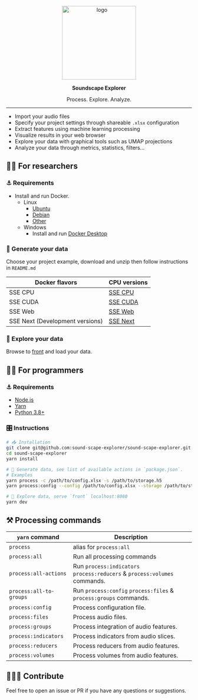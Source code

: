<p align="center">
  <img alt="logo" width="200px" src="https://i.imgur.com/ZFnumtY.png">
</p>

<p align="center">
  <strong>Soundscape Explorer</strong>
</p>

<p align="center">
  Process. Explore. Analyze.
</p>

---

- Import your audio files
- Specify your project settings through shareable `.xlsx` configuration
- Extract features using machine learning processing
- Visualize results in your web browser
- Explore your data with graphical tools such as UMAP projections
- Analyze your data through metrics, statistics, filters...

## 👨‍🏫 For researchers

### ⚓ Requirements

- Install and run Docker.
  - Linux
    - [Ubuntu](https://docs.docker.com/engine/install/ubuntu/)
    - [Debian](https://docs.docker.com/engine/install/debian/)
    - [Other](https://docs.docker.com/engine/install/)
  - Windows
    - Install and run [Docker Desktop](https://www.docker.com/products/docker-desktop)

### 💽 Generate your data

Choose your project example, download and unzip then follow instructions in `README.md`

| Docker flavors                  | CPU versions                                                                                                          |
|---------------------------------|-----------------------------------------------------------------------------------------------------------------------|
| SSE CPU                         | [SSE CPU](https://github.com/sound-scape-explorer/sound-scape-explorer/releases/latest/download/sse-cpu-docker.zip)   |
| SSE CUDA                        | [SSE CUDA](https://github.com/sound-scape-explorer/sound-scape-explorer/releases/latest/download/sse-cuda-docker.zip) |
| SSE Web                         | [SSE Web](https://github.com/sound-scape-explorer/sound-scape-explorer/releases/latest/download/sse-web-docker.zip)   |
| SSE Next (Development versions) | [SSE Next](https://github.com/sound-scape-explorer/sound-scape-explorer/releases/latest/download/sse-next-docker.zip) |

### 🚀 Explore your data

Browse to [front](https://github.io) and load your data.

## 👨‍💻 For programmers

### ⚓ Requirements

- [Node.js](https://nodejs.org/en/)
- [Yarn](https://yarnpkg.com/getting-started/install)
- [Python 3.8+](https://www.python.org/downloads/)

### 🎛️ Instructions

```bash
# 📥 Installation
git clone git@github.com:sound-scape-explorer/sound-scape-explorer.git
cd sound-scape-explorer
yarn install

# 💽 Generate data, see list of available actions in `package.json`.
# Examples
yarn process -c /path/to/config.xlsx -s /path/to/storage.h5
yarn process:config --config /path/to/config.xlsx --storage /path/to/storage.h5

# 🚀 Explore data, serve `front` localhost:8080
yarn dev
```

## ⚒️ Processing commands

| `yarn` command          | Description                                                               |
|-------------------------|---------------------------------------------------------------------------|
| `process`               | alias for `process:all`                                                   |
| `process:all`           | Run all processing commands                                               |
| `process:all-actions`   | Run `process:indicators` `process:reducers` & `process:volumes` commands. |
| `process:all-to-groups` | Run `process:config` `process:files` & `process:groups` commands.         |
| `process:config`        | Process configuration file.                                               |
| `process:files`         | Process audio files.                                                      |
| `process:groups`        | Process integration of audio features.                                    |
| `process:indicators`    | Process indicators from audio slices.                                     |
| `process:reducers`      | Process reducers from audio features.                                     |
| `process:volumes`       | Process volumes from audio features.                                      |

## 🧑‍🤝‍🧑 Contribute

Feel free to open an issue or PR if you have any questions or suggestions.
